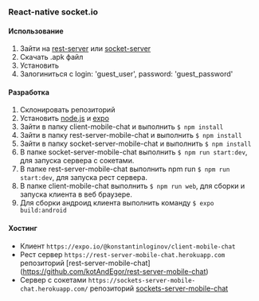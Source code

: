 ### React-native socket.io

#### Использование
1. Зайти на [rest-server](https://rest-server-mobile-chat.herokuapp.com/) или [socket-server](https://sockets-server-mobile-chat.herokuapp.com/)
2. Скачать .apk файл
3. Установить
4. Залогиниться с login: 'guest_user', password: 'guest_password'

#### Разработка
1. Склонировать репозиторий
2. Установить [node.js](https://nodejs.org) и [expo](https://expo.io/)
3. Зайти в папку client-mobile-chat и выполнить `$ npm install`
4. Зайти в папку rest-server-mobile-chat и выполнить `$ npm install`
5. Зайти в папку socket-server-mobile-chat и выполнить `$ npm install`
6. В папке socket-server-mobile-chat выполнить `$ npm run start:dev`, для запуска сервера с сокетами.
7. В папке rest-server-mobile-chat выполнить npm run `$ npm run start:dev`, для запуска рест сервера.
8. В папке client-mobile-chat выполнить `$ npm run web`, для сборки и запуска клиента в веб браузере. 
9. Для сборки андроид клиента выполнить команду `$ expo build:android`

#### Хостинг
- Клиент `https://expo.io/@konstantinloginov/client-mobile-chat`
- Рест сервер `https://rest-server-mobile-chat.herokuapp.com` репозиторий [rest-server-mobile-chat] (https://github.com/kotAndEgor/rest-server-mobile-chat)
- Сервер с сокетами `https://sockets-server-mobile-chat.herokuapp.com/` репозиторий [sockets-server-mobile-chat](https://github.com/kotAndEgor/sockets-server-mobile-chat)